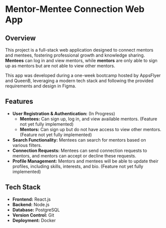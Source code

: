 # Mentor-Mentee Connection Web App

## Overview
This project is a full-stack web application designed to connect mentors and mentees, fostering professional growth and knowledge sharing. **Mentees** can log in and view mentors, while **mentors** are only able to sign up as mentors but are not able to view other mentors.

This app was developed during a one-week bootcamp hosted by AppsFlyer and QueenB, leveraging a modern tech stack and following the provided requirements and design in Figma.

## Features
- **User Registration & Authentication:** (In Progress)
  - **Mentees:** Can sign up, log in, and view available mentors. (Feature not yet fully implemented)
  - **Mentors:** Can sign up but do not have access to view other mentors. (Feature not yet fully implemented)
- **Search Functionality:** Mentees can search for mentors based on various filters.
- **Connection Requests:** Mentees can send connection requests to mentors, and mentors can accept or decline these requests.
- **Profile Management:** Mentors and mentees will be able to update their profiles, including skills, interests, and bio. (Feature not yet fully implemented)

## Tech Stack
- **Frontend:** React.js
- **Backend:** Node.js
- **Database:** PostgreSQL
- **Version Control:** Git
- **Deployment:** Docker


